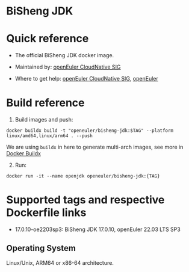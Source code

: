 # BiSheng JDK

# Quick reference

- The official BiSheng JDK docker image.

- Maintained by: [openEuler CloudNative SIG](https://gitee.com/openeuler/cloudnative)

- Where to get help: [openEuler CloudNative SIG](https://gitee.com/openeuler/cloudnative), [openEuler](https://gitee.com/openeuler/community)

# Build reference

1. Build images and push:
```shell
docker buildx build -t "openeuler/bisheng-jdk:$TAG" --platform linux/amd64,linux/arm64 . --push
```

We are using `buildx` in here to generate multi-arch images, see more in [Docker Buildx](https://docs.docker.com/buildx/working-with-buildx/)

2. Run:
```shell
docker run -it --name openjdk openeuler/bisheng-jdk:{TAG}
```

# Supported tags and respective Dockerfile links

- 17.0.10-oe2203sp3: BiSheng JDK 17.0.10, openEuler 22.03 LTS SP3

## Operating System
Linux/Unix, ARM64 or x86-64 architecture.
